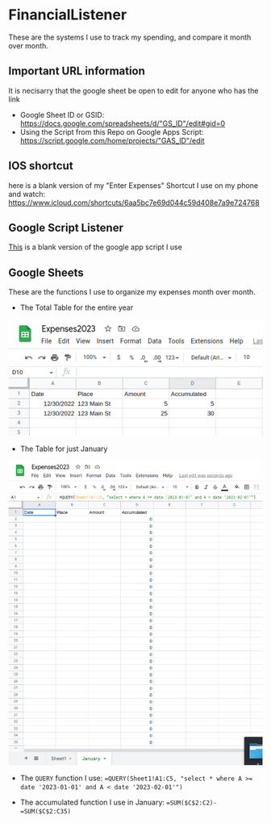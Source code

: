 # FinancialListener
These are the systems I use to track my spending, and compare it month over month.

## Important URL information
It is necisarry that the google sheet be open to edit for anyone who has the link

- Google Sheet ID or GSID: https://docs.google.com/spreadsheets/d/"GS_ID"/edit#gid=0
- Using the Script from this Repo on Google Apps Script: https://script.google.com/home/projects/"GAS_ID"/edit

## IOS shortcut
here is a blank version of my "Enter Expenses" Shortcut I use on my phone and watch:
https://www.icloud.com/shortcuts/6aa5bc7e69d044c59d408e7a9e724768

## Google Script Listener
<a href="https://github.com/MatthewObirek/FinancialListener/blob/main/Code.gs">This</a> is a blank version of the google app script I use

## Google Sheets
These are the functions I use to organize my expenses month over month.

- The Total Table for the entire year

<img src="/Example Images/JustTable.png" alt="The Total Table for the entire year">

- The Table for just January

<img src="/Example Images/JanuaryTable.png" alt="The Table for just January">

- The `QUERY` function I use: `=QUERY(Sheet1!A1:C5, "select * where A >= date '2023-01-01' and A < date '2023-02-01'")`

- The accumulated function I use in January: `=SUM($C$2:C2)-=SUM($C$2:C35)`

